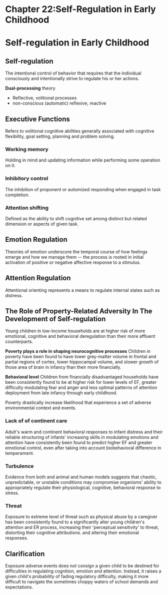# Chapter 22:Self-Regulation in Early Childhood

# Self-regulation in Early Childhood

## Self-regulation
The intentional control of behavior that requires that the individual consciously and intentionally strive to regulate his or her actions.

**Dual-processing** theory
* Reflective, volitional processes
* non-conscious (automatic) reflexive, reactive

## Executive Functions
Refers to volitional cognitive abilities generally associated with cognitive flexibility, goal setting, planning and problem solving. 

### Working memory
Holding in mind and updating information while performing some operation on it.

### Inhibitory control
The inhibition of proponent or automized responding when engaged in task completion.

### Attention shifting
Defined as the ability to shift cognitive set among distinct but related dimension or aspects of given task.

## Emotion Regulation
Theories of emotion underscore the temporal course of how feelings emerge and how we manage them -- the process is rooted in initial activation of positive or negative affective response to a stimulus.

## Attention Regulation
Attentional orienting represents a means to regulate internal states such as distress.

## The Role of Property-Related Adversity In The Development of Self-regulation
Young children in low-income households are at higher risk of more emotional, cognitive and behavioral deregulation than their more affluent counterparts.

**Poverty plays a role in shaping neurocognitive processes**
Children in poverty have been found to have lower grey-matter volume in frontal and partial regions of cortex, lower hippocampal volume, and slower growth of those area of brain in infancy than their more financially.

**Behavioral level**
Children from financially disadvantaged households have been consistently found to be at higher risk for lower levels of EF, greater difficulty modulating fear and anger and less optimal patterns of attention deployment from late infancy through early childhood.

Poverty drastically increase likelihood that experience a set of adverse environmental context and events.

### Lack of of continent care
Adult's warm and continent behavioral responses to infant distress and their reliable structuring of infants' increasing skills in modulating emotions and attention have consistently been found to predict higher EF and greater emotional control, even after taking into account biobehavioral difference in temperament.

### Turbulence
Evidence from both and animal and human models suggests that chaotic, unpredictable, or unstable conditions may compromise organisms' ability to appropriately regulate their physiological, cognitive, behavioral response to stress.

### Threat
Exposure to extreme level of threat such as physical abuse by a caregiver has been consistently found to a significantly alter young children's attention and ER process, increasing their 'perceptual sensitivity' to threat, distorting their cognitive attributions. and altering their emotional responses.

## Clarification
Exposure adverse events does not consign a given child to be destined for difficulties in regulating cognition, emotion and attention. Instead, it raises a given child's probability of fading regulatory difficulty, making it more difficult to navigate the sometimes choppy waters of school demands and expectations.